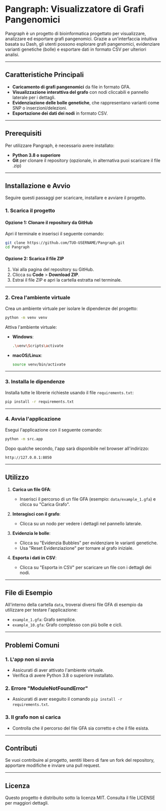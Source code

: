 # Pangraph: Visualizzatore di Grafi Pangenomici

Pangraph è un progetto di bioinformatica progettato per visualizzare, analizzare ed esportare grafi pangenomici. Grazie a un'interfaccia intuitiva basata su Dash, gli utenti possono esplorare grafi pangenomici, evidenziare varianti genetiche (bolle) e esportare dati in formato CSV per ulteriori analisi.

---

## Caratteristiche Principali
- **Caricamento di grafi pangenomici** da file in formato GFA.
- **Visualizzazione interattiva del grafo** con nodi cliccabili e pannello laterale per i dettagli.
- **Evidenziazione delle bolle genetiche**, che rappresentano varianti come SNP o inserzioni/delezioni.
- **Esportazione dei dati dei nodi** in formato CSV.

---

## Prerequisiti
Per utilizzare Pangraph, è necessario avere installato:
- **Python 3.8 o superiore**
- **Git** per clonare il repository (opzionale, in alternativa puoi scaricare il file .zip)

---

## Installazione e Avvio

Seguire questi passaggi per scaricare, installare e avviare il progetto.

### 1. Scarica il progetto
#### Opzione 1: Clonare il repository da GitHub
Apri il terminale e inserisci il seguente comando:
```bash
git clone https://github.com/TUO-USERNAME/Pangraph.git
cd Pangraph
```

#### Opzione 2: Scarica il file ZIP
1. Vai alla pagina del repository su GitHub.
2. Clicca su **Code** > **Download ZIP**.
3. Estrai il file ZIP e apri la cartella estratta nel terminale.

---

### 2. Crea l'ambiente virtuale
Crea un ambiente virtuale per isolare le dipendenze del progetto:
```bash
python -m venv venv
```

Attiva l'ambiente virtuale:
- **Windows**:
  ```bash
  .\venv\Scripts\activate
  ```
- **macOS/Linux**:
  ```bash
  source venv/bin/activate
  ```

---

### 3. Installa le dipendenze
Installa tutte le librerie richieste usando il file `requirements.txt`:
```bash
pip install -r requirements.txt
```

---

### 4. Avvia l'applicazione
Esegui l'applicazione con il seguente comando:
```bash
python -m src.app
```

Dopo qualche secondo, l'app sarà disponibile nel browser all'indirizzo:
```
http://127.0.0.1:8050
```

---

## Utilizzo

1. **Carica un file GFA**:
   - Inserisci il percorso di un file GFA (esempio: `data/example_1.gfa`) e clicca su "Carica Grafo".

2. **Interagisci con il grafo**:
   - Clicca su un nodo per vedere i dettagli nel pannello laterale.

3. **Evidenzia le bolle**:
   - Clicca su "Evidenzia Bubbles" per evidenziare le varianti genetiche.
   - Usa "Reset Evidenziazione" per tornare al grafo iniziale.

4. **Esporta i dati in CSV**:
   - Clicca su "Esporta in CSV" per scaricare un file con i dettagli dei nodi.

---

## File di Esempio
All'interno della cartella `data`, troverai diversi file GFA di esempio da utilizzare per testare l'applicazione:
- `example_1.gfa`: Grafo semplice.
- `example_10.gfa`: Grafo complesso con più bolle e cicli.

---

## Problemi Comuni

### 1. L'app non si avvia
- Assicurati di aver attivato l'ambiente virtuale.
- Verifica di avere Python 3.8 o superiore installato.

### 2. Errore "ModuleNotFoundError"
- Assicurati di aver eseguito il comando `pip install -r requirements.txt`.

### 3. Il grafo non si carica
- Controlla che il percorso del file GFA sia corretto e che il file esista.

---

## Contributi
Se vuoi contribuire al progetto, sentiti libero di fare un fork del repository, apportare modifiche e inviare una pull request.

---

## Licenza
Questo progetto è distribuito sotto la licenza MIT. Consulta il file LICENSE per maggiori dettagli.

